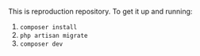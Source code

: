This is reproduction repository. To get it up and running:

1. `composer install`
2. `php artisan migrate`
3. `composer dev`
